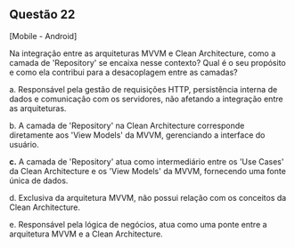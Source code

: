 

## Questão 22
[Mobile - Android]

Na integração entre as arquiteturas MVVM e Clean Architecture, como a camada de 'Repository' se encaixa nesse contexto? Qual é o seu propósito e como ela contribui para a desacoplagem entre as camadas?

a. Responsável pela gestão de requisições HTTP, persistência interna de dados e comunicação com os servidores, não afetando a integração entre as arquiteturas.

b. A camada de 'Repository' na Clean Architecture corresponde diretamente aos 'View Models' da MVVM, gerenciando a interface do usuário.

**c.** A camada de 'Repository' atua como intermediário entre os 'Use Cases' da Clean Architecture e os 'View Models' da MVVM, fornecendo uma fonte única de dados.

d. Exclusiva da arquitetura MVVM, não possui relação com os conceitos da Clean Architecture.

e. Responsável pela lógica de negócios, atua como uma ponte entre a arquitetura MVVM e a Clean Architecture.



